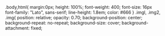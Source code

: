 .body,html{
  margin:0px;
  height: 100%;
  font-weight: 400;
  font-size: 16px
  font-family: "Lato", sans-serif;
  line-height: 1.8em;
  color: #666
}
.imgl, .img2, .img{
  position: relative;
  opacity: 0.70;
  background-position: center;
  background-repeat: no-repeat;
  background-size: cover;
  background-attachment: fixed;
